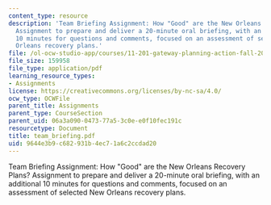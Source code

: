 ```yaml
---
content_type: resource
description: 'Team Briefing Assignment: How "Good" are the New Orleans Recovery Plans?
  Assignment to prepare and deliver a 20-minute oral briefing, with an additional
  10 minutes for questions and comments, focused on an assessment of selected New
  Orleans recovery plans.'
file: /ol-ocw-studio-app/courses/11-201-gateway-planning-action-fall-2007/9644e3b9c682931b4ec71a6c2ccdad20_team_briefing.pdf
file_size: 159958
file_type: application/pdf
learning_resource_types:
- Assignments
license: https://creativecommons.org/licenses/by-nc-sa/4.0/
ocw_type: OCWFile
parent_title: Assignments
parent_type: CourseSection
parent_uid: 06a3a090-0473-77a5-3c0e-e0f10fec191c
resourcetype: Document
title: team_briefing.pdf
uid: 9644e3b9-c682-931b-4ec7-1a6c2ccdad20
---
```

Team Briefing Assignment: How "Good" are the New Orleans Recovery Plans? Assignment to prepare and deliver a 20-minute oral briefing, with an additional 10 minutes for questions and comments, focused on an assessment of selected New Orleans recovery plans.